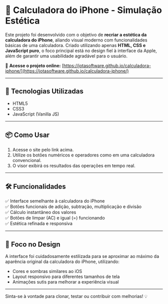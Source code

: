 # 📱 Calculadora do iPhone - Simulação Estética

Este projeto foi desenvolvido com o objetivo de **recriar a estética da calculadora do iPhone**, aliando visual moderno com funcionalidades básicas de uma calculadora. Criado utilizando apenas **HTML, CSS e JavaScript puro**, o foco principal está no design fiel à interface da Apple, além de garantir uma usabilidade agradável para o usuário.

🔗 **Acesse o projeto online:** [https://jotasoftware.github.io/calculadora-iphone/](https://jotasoftware.github.io/calculadora-iphone/)

---

## 🚀 Tecnologias Utilizadas

- HTML5  
- CSS3  
- JavaScript (Vanilla JS)

---

## 📦 Como Usar

1. Acesse o site pelo link acima.  
2. Utilize os botões numéricos e operadores como em uma calculadora convencional.  
3. O visor exibirá os resultados das operações em tempo real.

---

## 🛠️ Funcionalidades

✅ Interface semelhante à calculadora do iPhone  
✅ Botões funcionais de adição, subtração, multiplicação e divisão  
✅ Cálculo instantâneo dos valores  
✅ Botões de limpar (AC) e igual (=) funcionando  
✅ Estética refinada e responsiva  

---

## 🎨 Foco no Design

A interface foi cuidadosamente estilizada para se aproximar ao máximo da aparência original da calculadora do iPhone, utilizando:

- Cores e sombras similares ao iOS  
- Layout responsivo para diferentes tamanhos de tela  
- Animações sutis para melhorar a experiência visual

---

Sinta-se à vontade para clonar, testar ou contribuir com melhorias! 💡
